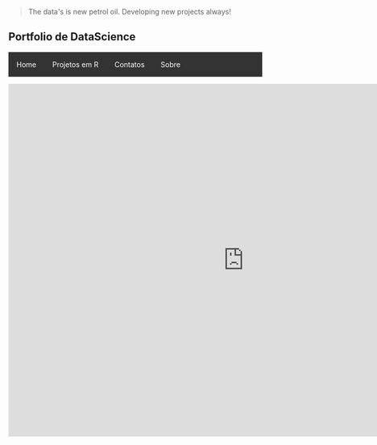 > The data's is new petrol oil.
> Developing new projects always!


<style>
ul {
  list-style-type: none;
  margin: 0;
  padding: 0;
  overflow: hidden;
  background-color: #333333;
}

li {
  float: left;
}

li a {
  display: block;
  color: white;
  text-align: center;
  padding: 16px;
  text-decoration: none;
}

li a:hover {
  background-color: #111111;
}
</style>

<meta charset="utf-8" />
<meta name="generator" content="pandoc" />
<meta http-equiv="X-UA-Compatible"  />

  <!-- content="IE=EDGE" -->

<meta name="author" content="Jefferson Marques da Silva" />

<meta name="date" content="2020-02-07" />
<h2>Portfolio de DataScience</h2>



<ul>
  <li><a href="https://jefferson019.github.io/DataScience/">Home</a></li>
  <li><a href="https://jefferson019.github.io/DataScience/talkingdata.html">Projetos em R</a></li>
  <li><a href="#contact">Contatos</a></li>
  <li><a href="#about">Sobre</a></li>
</ul>

<body>
  <p>
  </p>

<iframe width="933" height="700" src="https://app.powerbi.com/view?r=eyJrIjoiMjEwNjU0OTItZDUxYi00MTM5LWI2YjgtMDg5MDA3Yjk5NDhkIiwidCI6ImUwZTcxZTFkLTRjMDYtNDUwZC05OGFmLWU2ZTNmZjQ3NDcyYyJ9" frameborder="0" allowFullScreen="true"></iframe>


</body>




